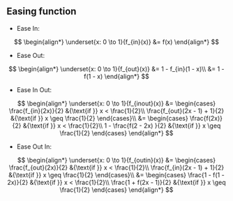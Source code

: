 ## Easing function

- Ease In:

$$
\begin{align*}
    \underset{x: 0 \to 1}{f_{in}(x)} &= f(x)
\end{align*}
$$

- Ease Out:

$$
\begin{align*}
    \underset{x: 0 \to 1}{f_{out}(x)}
        &= 1 - f_{in}(1 - x)\\
        &= 1 - f(1 - x)
\end{align*}
$$

- Ease In Out:

$$
\begin{align*}
    \underset{x: 0 \to 1}{f_{inout}(x)}
        &= \begin{cases}
            \frac{f_{in}(2x)}{2} &{\text{if }} x < \frac{1}{2}\\
            \frac{f_{out}(2x - 1) + 1}{2} &{\text{if }} x \geq \frac{1}{2}
        \end{cases}\\
        &= \begin{cases}
            \frac{f(2x)}{2} &{\text{if }} x < \frac{1}{2}\\
            1 - \frac{f(2 - 2x) }{2} &{\text{if }} x \geq \frac{1}{2}
        \end{cases}
\end{align*}
$$

- Ease Out In:

$$
\begin{align*}
    \underset{x: 0 \to 1}{f_{outin}(x)}
        &= \begin{cases}
            \frac{f_{out}(2x)}{2} &{\text{if }} x < \frac{1}{2}\\
            \frac{f_{in}(2x - 1) + 1}{2} &{\text{if }} x \geq \frac{1}{2}
        \end{cases}\\
        &= \begin{cases}
            \frac{1 - f(1 - 2x)}{2} &{\text{if }} x < \frac{1}{2}\\
            \frac{1 + f(2x - 1)}{2} &{\text{if }} x \geq \frac{1}{2}
        \end{cases}
\end{align*}
$$
